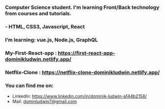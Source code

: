 ### Computer Science student. I'm learning Front/Back technology from courses and tutorials. 
### - HTML, CSS3, Javascript, React
### I’m learning: vue.js, Node.js, GraphQL 

### My-First-React-app : https://first-react-app-dominikludwin.netlify.app/
### Netflix-Clone : https://netflix-clone-dominikludwin.netlify.app/
### You can find me on:
- LinkedIn: https://www.linkedin.com/in/dominik-ludwin-a144b2158/
- Mail: dominludwin7@gmail.com
